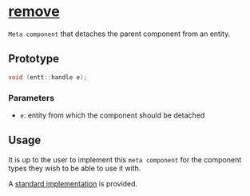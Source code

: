 # [remove](remove.hpp)

`Meta component` that detaches the parent component from an entity.

## Prototype

```cpp
void (entt::handle e);
```

### Parameters

* `e`: entity from which the component should be detached

## Usage

It is up to the user to implement this `meta component` for the component types they wish to be able to use it with.

A [standard implementation](../helpers/impl/remove.md) is provided.